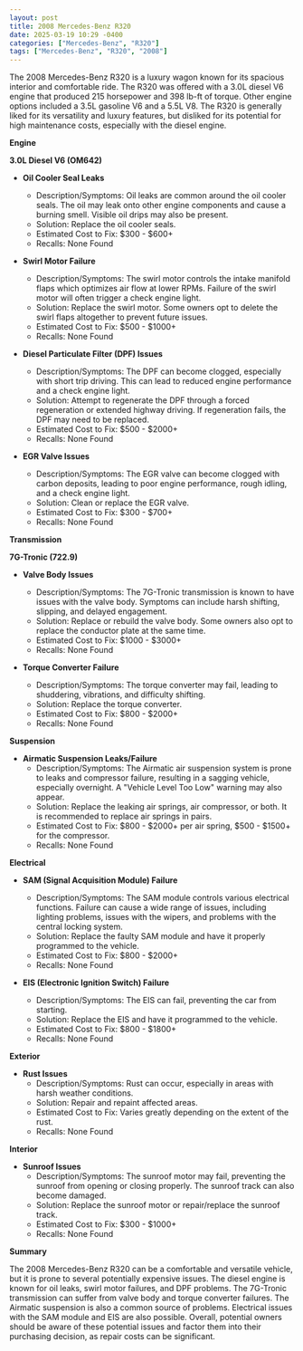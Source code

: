 ```yaml
---
layout: post
title: 2008 Mercedes-Benz R320
date: 2025-03-19 10:29 -0400
categories: ["Mercedes-Benz", "R320"]
tags: ["Mercedes-Benz", "R320", "2008"]
---
```

The 2008 Mercedes-Benz R320 is a luxury wagon known for its spacious interior and comfortable ride. The R320 was offered with a 3.0L diesel V6 engine that produced 215 horsepower and 398 lb-ft of torque. Other engine options included a 3.5L gasoline V6 and a 5.5L V8. The R320 is generally liked for its versatility and luxury features, but disliked for its potential for high maintenance costs, especially with the diesel engine.

**Engine**

**3.0L Diesel V6 (OM642)**
* **Oil Cooler Seal Leaks**
    * Description/Symptoms: Oil leaks are common around the oil cooler seals. The oil may leak onto other engine components and cause a burning smell. Visible oil drips may also be present.
    * Solution: Replace the oil cooler seals.
    * Estimated Cost to Fix: $300 - $600+
    * Recalls: None Found

* **Swirl Motor Failure**
    * Description/Symptoms: The swirl motor controls the intake manifold flaps which optimizes air flow at lower RPMs. Failure of the swirl motor will often trigger a check engine light.
    * Solution: Replace the swirl motor. Some owners opt to delete the swirl flaps altogether to prevent future issues.
    * Estimated Cost to Fix: $500 - $1000+
    * Recalls: None Found

* **Diesel Particulate Filter (DPF) Issues**
    * Description/Symptoms: The DPF can become clogged, especially with short trip driving. This can lead to reduced engine performance and a check engine light.
    * Solution: Attempt to regenerate the DPF through a forced regeneration or extended highway driving. If regeneration fails, the DPF may need to be replaced.
    * Estimated Cost to Fix: $500 - $2000+
    * Recalls: None Found

* **EGR Valve Issues**
    * Description/Symptoms: The EGR valve can become clogged with carbon deposits, leading to poor engine performance, rough idling, and a check engine light.
    * Solution: Clean or replace the EGR valve.
    * Estimated Cost to Fix: $300 - $700+
    * Recalls: None Found

**Transmission**

**7G-Tronic (722.9)**
* **Valve Body Issues**
    * Description/Symptoms: The 7G-Tronic transmission is known to have issues with the valve body. Symptoms can include harsh shifting, slipping, and delayed engagement.
    * Solution: Replace or rebuild the valve body. Some owners also opt to replace the conductor plate at the same time.
    * Estimated Cost to Fix: $1000 - $3000+
    * Recalls: None Found

* **Torque Converter Failure**
    * Description/Symptoms: The torque converter may fail, leading to shuddering, vibrations, and difficulty shifting.
    * Solution: Replace the torque converter.
    * Estimated Cost to Fix: $800 - $2000+
    * Recalls: None Found

**Suspension**

* **Airmatic Suspension Leaks/Failure**
    * Description/Symptoms: The Airmatic air suspension system is prone to leaks and compressor failure, resulting in a sagging vehicle, especially overnight. A "Vehicle Level Too Low" warning may also appear.
    * Solution: Replace the leaking air springs, air compressor, or both. It is recommended to replace air springs in pairs.
    * Estimated Cost to Fix: $800 - $2000+ per air spring, $500 - $1500+ for the compressor.
    * Recalls: None Found

**Electrical**

* **SAM (Signal Acquisition Module) Failure**
    * Description/Symptoms: The SAM module controls various electrical functions. Failure can cause a wide range of issues, including lighting problems, issues with the wipers, and problems with the central locking system.
    * Solution: Replace the faulty SAM module and have it properly programmed to the vehicle.
    * Estimated Cost to Fix: $800 - $2000+
    * Recalls: None Found

* **EIS (Electronic Ignition Switch) Failure**
    * Description/Symptoms: The EIS can fail, preventing the car from starting.
    * Solution: Replace the EIS and have it programmed to the vehicle.
    * Estimated Cost to Fix: $800 - $1800+
    * Recalls: None Found

**Exterior**

* **Rust Issues**
    * Description/Symptoms: Rust can occur, especially in areas with harsh weather conditions.
    * Solution: Repair and repaint affected areas.
    * Estimated Cost to Fix: Varies greatly depending on the extent of the rust.
    * Recalls: None Found

**Interior**

* **Sunroof Issues**
    * Description/Symptoms: The sunroof motor may fail, preventing the sunroof from opening or closing properly. The sunroof track can also become damaged.
    * Solution: Replace the sunroof motor or repair/replace the sunroof track.
    * Estimated Cost to Fix: $300 - $1000+
    * Recalls: None Found

**Summary**

The 2008 Mercedes-Benz R320 can be a comfortable and versatile vehicle, but it is prone to several potentially expensive issues. The diesel engine is known for oil leaks, swirl motor failures, and DPF problems. The 7G-Tronic transmission can suffer from valve body and torque converter failures. The Airmatic suspension is also a common source of problems. Electrical issues with the SAM module and EIS are also possible. Overall, potential owners should be aware of these potential issues and factor them into their purchasing decision, as repair costs can be significant.

